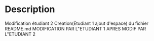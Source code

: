 # Description
Modification étudiant 2
 Creation(Etudiant 1 ajout d'espace) du fichier README.md
MODIFICATION PAR L"ETUDIANT 1 APRES MODIF PAR L"ETUDIANT 2 
